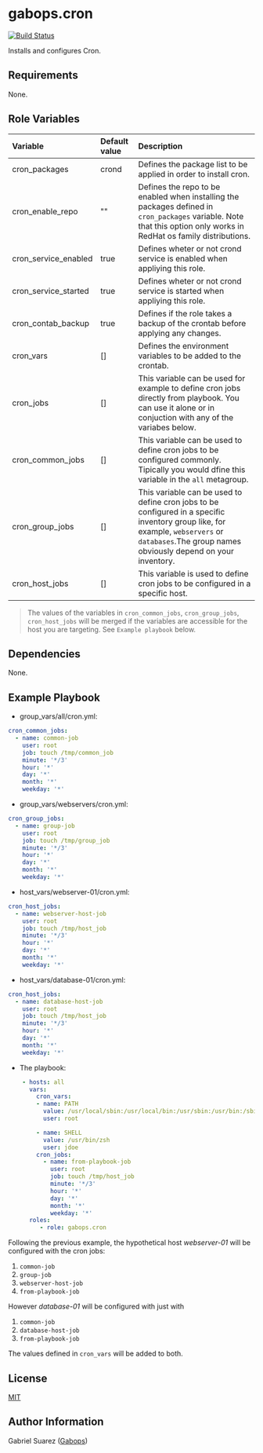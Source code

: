 gabops.cron
===========
[![Build Status](https://travis-ci.org/gabops/ansible-role-cron.svg?branch=master)](https://travis-ci.org/gabops/ansible-role-cron)

Installs and configures Cron.

Requirements
------------

None.

Role Variables
--------------

| Variable | Default value | Description |
| :--- | :--- | :--- |
| cron_packages | crond | Defines the package list to be applied in order to install cron. |
| cron_enable_repo | ""  | Defines the repo to be enabled when installing the packages defined in `cron_packages` variable. Note that this option only works in RedHat os family distributions. |
| cron_service_enabled | true | Defines wheter or not crond service is enabled when appliying this role. |
| cron_service_started | true | Defines wheter or not crond service is started when appliying this role. |
| cron_contab_backup | true | Defines if the role takes a backup of the crontab before applying any changes. |
| cron_vars | [] | Defines the environment variables to be added to the crontab. | 
| cron_jobs | [] | This variable can be used for example to define cron jobs directly from playbook. You can use it alone or in conjuction with any of the variabes below. |
| cron_common_jobs | [] | This variable can be used to define cron jobs to be configured commonly. Tipically you would dfine this variable in the `all` metagroup. |
| cron_group_jobs | [] | This variable can be used to define cron jobs to be configured in a specific inventory group like, for example, `webservers` or `databases`.The group names obviously depend on your inventory. |
| cron_host_jobs | [] | This variable is used to define cron jobs to be configured in a specific host. |

> The values of the variables in `cron_common_jobs`, `cron_group_jobs`, `cron_host_jobs` will be merged if the variables are accessible 
for the host you are targeting. See `Example playbook` below.

Dependencies
------------

None.

Example Playbook
----------------

- group_vars/all/cron.yml:
```yaml
cron_common_jobs:
  - name: common-job
    user: root
    job: touch /tmp/common_job
    minute: '*/3'
    hour: '*'
    day: '*'
    month: '*'
    weekday: '*' 
```

- group_vars/webservers/cron.yml:
```yaml
cron_group_jobs:
  - name: group-job
    user: root
    job: touch /tmp/group_job
    minute: '*/3'
    hour: '*'
    day: '*'
    month: '*'
    weekday: '*' 
```

- host_vars/webserver-01/cron.yml:
```yaml
cron_host_jobs:
  - name: webserver-host-job
    user: root
    job: touch /tmp/host_job
    minute: '*/3'
    hour: '*'
    day: '*'
    month: '*'
    weekday: '*' 
```

- host_vars/database-01/cron.yml:
```yaml
cron_host_jobs:
  - name: database-host-job
    user: root
    job: touch /tmp/host_job
    minute: '*/3'
    hour: '*'
    day: '*'
    month: '*'
    weekday: '*' 
```

- The playbook:
```yaml
    - hosts: all
      vars:
        cron_vars:
        - name: PATH
          value: /usr/local/sbin:/usr/local/bin:/usr/sbin:/usr/bin:/sbin:/bin 
          user: root

        - name: SHELL
          value: /usr/bin/zsh 
          user: jdoe
        cron_jobs:
          - name: from-playbook-job
            user: root
            job: touch /tmp/host_job
            minute: '*/3'
            hour: '*'
            day: '*'
            month: '*'
            weekday: '*'
      roles:
         - role: gabops.cron
```

Following the previous example, the hypothetical host *webserver-01* will be configured with the cron jobs:
1. `common-job`
2. `group-job`
3. `webserver-host-job`
4. `from-playbook-job` 

However *database-01* will be configured with just with
1. `common-job`
2. `database-host-job` 
3. `from-playbook-job`

The values defined in `cron_vars` will be added to both.

License
-------

[MIT]((./LICENSE))

Author Information
------------------

Gabriel Suarez ([Gabops](https://github.com/gabops))
